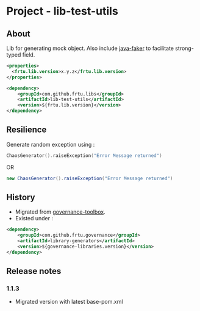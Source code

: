 # Project - lib-test-utils

## About

Lib for generating mock object. Also include [java-faker](https://github.com/DiUS/java-faker) to facilitate strong-typed
field.

```XML
<properties>
  <frtu.lib.version>x.y.z</frtu.lib.version>
</properties>

<dependency>
    <groupId>com.github.frtu.libs</groupId>
    <artifactId>lib-test-utils</artifactId>
    <version>${frtu.lib.version}</version>
</dependency>
```

## Resilience

Generate random exception using :

```kotlin
ChaosGenerator().raiseException("Error Message returned")
```

OR

```java
new ChaosGenerator().raiseException("Error Message returned")
```

## History

* Migrated
  from [governance-toolbox](https://github.com/frtu/governance-toolbox/tree/master/libraries/library-generators).
* Existed under :

```XML
<dependency>
    <groupId>com.github.frtu.governance</groupId>
    <artifactId>library-generators</artifactId>
    <version>${governance-libraries.version}</version>
</dependency>
```

## Release notes

### 1.1.3

* Migrated version with latest base-pom.xml